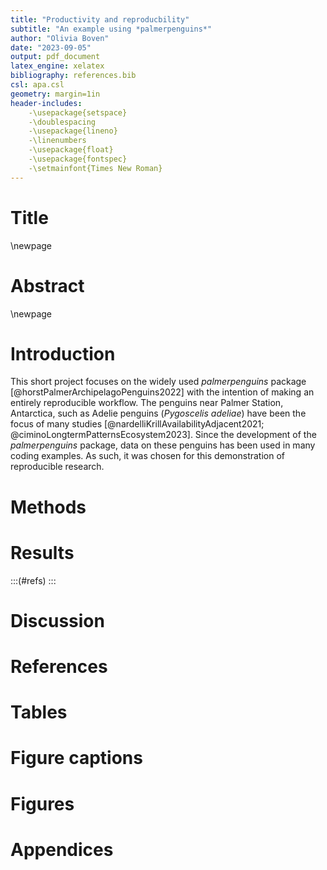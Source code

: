 ```yaml
---
title: "Productivity and reproducbility"
subtitle: "An example using *palmerpenguins*"
author: "Olivia Boven"
date: "2023-09-05"
output: pdf_document
latex_engine: xelatex
bibliography: references.bib
csl: apa.csl
geometry: margin=1in 
header-includes:
    -\usepackage{setspace}
    -\doublespacing
    -\usepackage{lineno}
    -\linenumbers
    -\usepackage{float}
    -\usepackage{fontspec}
    -\setmainfont{Times New Roman}
---
```




# Title

\newpage

# Abstract

\newpage

# Introduction

This short project focuses on the widely used *palmerpenguins* package [@horstPalmerArchipelagoPenguins2022] with the intention of making an entirely reproducible workflow. The penguins near Palmer Station, Antarctica, such as Adelie penguins (*Pygoscelis adeliae*) have been the focus of many studies [@nardelliKrillAvailabilityAdjacent2021; @ciminoLongtermPatternsEcosystem2023]. Since the development of the *palmerpenguins* package, data on these penguins has been used in many coding examples. As such, it was chosen for this demonstration of reproducible research.

# Methods

# Results

:::(#refs)
:::

# Discussion

# References

# Tables

# Figure captions

# Figures

# Appendices
